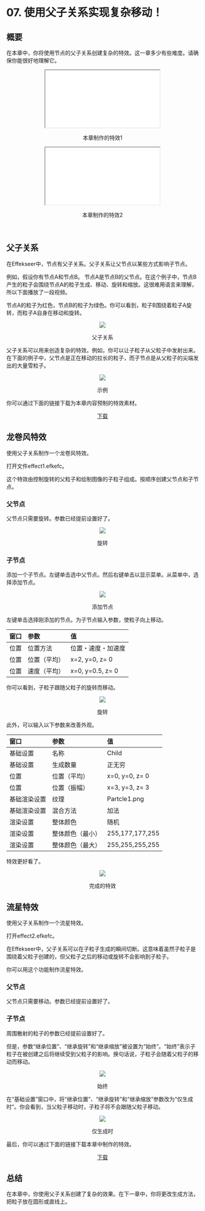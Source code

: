 ﻿# 07. 使用父子关系实现复杂移动！

## 概要

在本章中，你将使用节点的父子关系创建复杂的特效。这一章多少有些难度。请确保你能很好地理解它。

<div align="center" class='col-md-6'>
<iframe src='../../Sample/viewer_en.html#07_02_Sample/effect1.efk'></iframe>
<p>本章制作的特效1</p>
</div>

<div align="center" class='col-md-6'>
<iframe src='../../Sample/viewer_en.html#07_02_Sample/effect2.efk'></iframe>
<p>本章制作的特效2</p>
</div>
&nbsp;

## 父子关系

在Effekseer中，节点有父子关系。父子关系让父节点以某些方式影响子节点。

例如，假设你有节点A和节点B。 节点A是节点B的父节点。在这个例子中，节点B产生的粒子会围绕节点A的粒子生成、移动、旋转和缩放。这很难用语言来理解，所以下面播放了一段视频。

节点A的粒子为红色，节点B的粒子为绿色。你可以看到，粒子B围绕着粒子A旋转，而粒子A自身在移动和旋转。

<div align="center">
<img src="../../img/Tutorial/07_parent.gif">
<p>父子关系</p>
</div>

父子关系可以用来创造复杂的特效。例如，你可以让子粒子从父粒子中发射出来。在下面的例子中，父节点是正在移动的拉长的粒子，而子节点是从父粒子的尖端发出的大量雪粒子。

<div align="center">
<img src="../../img/Tutorial/07_sample.gif">
<p>示例</p>
</div>

<p>你可以通过下面的链接下载为本章内容预制的特效素材。</p>
<div align="center">
<p><a href = "../../Sample/07_01_Sample.zip">下载</a></p>
</div>

## 龙卷风特效

使用父子关系制作一个龙卷风特效。

打开文件effect1.efkefc。

这个特效由控制旋转的父粒子和绘制图像的子粒子组成。按顺序创建父节点和子节点。

### 父节点

父节点只需要旋转。参数已经提前设置好了。

<div align="center">
<img src="../../img/Tutorial/07_effect1_rotate1.gif">
<p>旋转</p>
</div>

### 子节点

添加一个子节点。左键单击选中父节点。然后右键单击以显示菜单。从菜单中，选择添加节点。

<div align="center">
<img src="../../img/Tutorial/07_addnode_en.png">
<p>添加节点</p>
</div>

左键单击选择刚添加的节点。为子节点输入参数，使粒子向上移动。

|窗口|参数|值|
|:----|:----|:----|
|位置|位置方法|位置・速度・加速度|
|位置|位置（平均）|x=2, y=0, z= 0|
|位置|速度（平均）|x=0, y=0.5, z= 0|

你可以看到，子粒子跟随父粒子的旋转而移动。

<div align="center">
<img src="../../img/Tutorial/07_effect1_rotate2.gif">
<p>旋转</p>
</div>

此外，可以输入以下参数来改善外观。

|窗口|参数|值|
|:----|:----|:----|
|基础设置|名称|Child|
|基础设置|生成数量|正无穷|
|位置|位置（平均）|x=0, y=0, z= 0|
|位置|位置（振幅）|x=3, y=3, z= 3|
|基础渲染设置|纹理|Partcle1.png|
|基础渲染设置|混合方法|加法|
|渲染设置|整体颜色|随机|
|渲染设置|整体颜色（最小）|255,177,177,255|
|渲染设置|整体颜色（最大）|255,255,255,255|

特效更好看了。

<div align="center">
<img src="../../img/Tutorial/07_effect1.gif">
<p>完成的特效</p>
</div>

## 流星特效

使用父子关系制作一个流星特效。

打开effect2.efkefc。

在Effekseer中，父子关系可以在子粒子生成的瞬间切断。这意味着虽然子粒子是围绕着父粒子创建的，但父粒子之后的移动或旋转不会影响到子粒子。

你可以用这个功能制作流星特效。

### 父节点

父节点只需要移动。参数已经提前设置好了。

### 子节点

周围散射的粒子的参数已经提前设置好了。

但是，参数“继承位置”、“继承旋转”和“继承缩放”被设置为“始终”。“始终”表示子粒子在被创建之后将继续受到父粒子的影响。换句话说，子粒子会随着父粒子的移动而移动。

<div align="center">
<img src="../../img/Tutorial/07_effect2_always.gif">
<p>始终</p>
</div>

在“基础设置”窗口中，将“继承位置”、“继承旋转”和“继承缩放”参数改为“仅生成时”。你会看到，当父粒子移动时，子粒子将不会跟随父粒子移动。

<div align="center">
<img src="../../img/Tutorial/07_effect2.gif">
<p>仅生成时</p>
</div>

最后，你可以通过下面的链接下载本章中制作的特效。

<div align="center">
<a href = "../../Sample/07_02_Sample.zip">下载</a>
</div>

## 总结

在本章中，你使用父子关系创建了复杂的效果。在下一章中，你将更改生成方法，把粒子放在圆形或直线上。